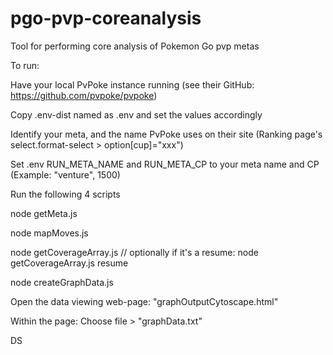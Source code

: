 # pgo-pvp-coreanalysis
Tool for performing core analysis of Pokemon Go pvp metas

To run:

Have your local PvPoke instance running (see their GitHub: https://github.com/pvpoke/pvpoke)

Copy .env-dist named as .env and set the values accordingly

Identify your meta, and the name PvPoke uses on their site (Ranking page's select.format-select > option[cup]="xxx")

Set .env RUN_META_NAME and RUN_META_CP to your meta name and CP (Example: "venture", 1500)

Run the following 4 scripts 

node getMeta.js

node mapMoves.js

node getCoverageArray.js // optionally if it's a resume: node getCoverageArray.js resume

node createGraphData.js

Open the data viewing web-page: "graphOutputCytoscape.html"

Within the page: Choose file > "graphData.txt"

DS